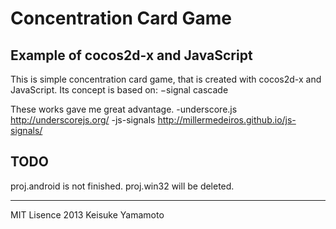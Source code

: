 Concentration Card Game
======

Example of cocos2d-x and JavaScript
------

This is simple concentration card game, that is created with cocos2d-x and JavaScript.
Its concept is based on:
−signal cascade

These works gave me great advantage.
-underscore.js  http://underscorejs.org/
-js-signals  http://millermedeiros.github.io/js-signals/


TODO
------

proj.android is not finished.
proj.win32 will be deleted.


-------

MIT Lisence 2013 Keisuke Yamamoto
